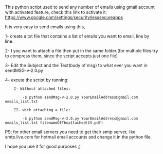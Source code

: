 This python script used to send any number of emails using gmail account with activated feature, check this link to activate it: https://www.google.com/settings/security/lesssecureapps

It is very easy to send emails using this,

1- create a txt file that contains a list of emails you want to email, line by line.

2- I you want to attach a file then put in the same folder.(for multiple files try to compress them, since the script accepts just one file) 

3- Edit the Subject and the Text(body of msg) to what ever you want in sendMSG-v-2.0.py

4- excute the script by running:

        I- Without attached files:

            -$ python sendMsg-v-2.0.py YourEmailAddress@gmail.com emails_list.txt 

        II- with attaching a file:
            
            -$ python sendMsg-v-2.0.py YourEmailAddress@gmail.com emails_list.txt filenameOfTheattached(CV.pdf)



PS: for other email servers you need to get their smtp server, like smtp.live.com for hotmail email accounts and change it in the python file.


I hope you use it for good purposes ;)
